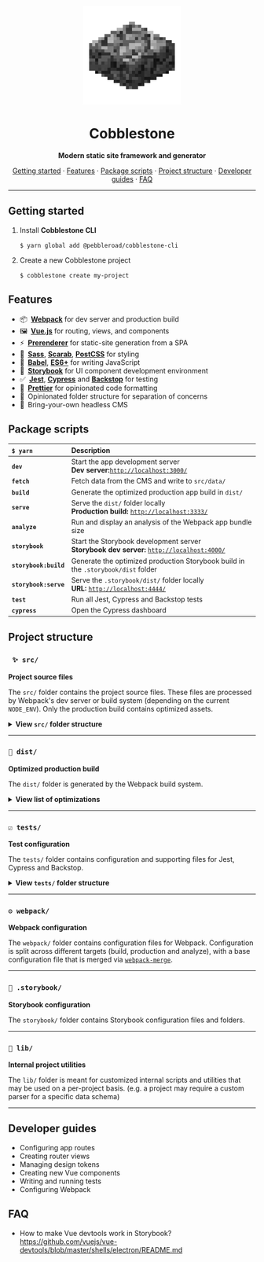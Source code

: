 <div align="center" style="text-align: center;">

![Cobblestone logo](cobblestone-logo.png)
# Cobblestone
**Modern static site framework and generator**

[Getting started](#getting-started) · [Features](#features) · [Package scripts](#package-scripts) · [Project structure](#project-structure) · [Developer guides](#developer-guides) · [FAQ](#faq)

---

</div>

## Getting started

1. Install **Cobblestone CLI**
    ```
    $ yarn global add @pebbleroad/cobblestone-cli
    ```
2. Create a new Cobblestone project
    ```
    $ cobblestone create my-project
    ```

## Features
- 📦&ensp;[**Webpack**](https://webpack.js.org/) for dev server and production build
- 🖼&ensp;[**Vue.js**](https://vuejs.org) for routing, views, and components
- ⚡️&ensp;[**Prerenderer**](https://github.com/chrisvfritz/prerender-spa-plugin/) for static-site generation from a SPA
- 🎨&ensp;[**Sass**](https://sass-lang.com/), [**Scarab**](https://scarab.style), [**PostCSS**](https://github.com/postcss/postcss) for styling
- 🤖&ensp;[**Babel**](https://babeljs.io/), [**ES6+**](https://www.ecma-international.org/ecma-262/6.0/) for writing JavaScript
- 📖&ensp;[**Storybook**](https://storybook.js.org) for UI component development environment
- ✅&ensp;[**Jest**](https://jestjs.io/), [**Cypress**](https://cypress.io) and [**Backstop**](https://github.com/garris/BackstopJS) for testing
- 💄&ensp;[**Prettier**](https://prettier.io/) for opinionated code formatting
- 📂&ensp;Opinionated folder structure for separation of concerns
- 👻&ensp;Bring-your-own headless CMS

## Package scripts

| `$ yarn` | Description |
| :-- | :-- |
| **`dev`** | Start the app development server <br>**Dev server:**[`http://localhost:3000/`](http://localhost:3000/) |
| **`fetch`** | Fetch data from the CMS and write to `src/data/`  |
| **`build`** | Generate the optimized production app build in `dist/` |
| **`serve`** | Serve the `dist/` folder locally <br>**Production build:** [`http://localhost:3333/`](http://localhost:3333/) |
| **`analyze`** | Run and display an analysis of the Webpack app bundle size |
| **`storybook`** | Start the Storybook development server <br>**Storybook dev server:** [`http://localhost:4000/`](http://localhost:4000/) |
| **`storybook:build`** | Generate the optimized production Storybook build in the `.storybook/dist` folder |
| **`storybook:serve`** | Serve the `.storybook/dist/` folder locally <br>**URL:** [`http://localhost:4444/`](http://localhost:4444/) |
| **`test`** | Run all Jest, Cypress and Backstop tests |
| **`cypress`** | Open the Cypress dashboard |

## Project structure

### &ensp;`✨ src/`

**Project source files**

The `src/` folder contains the project source files. These files are processed by Webpack's dev server or build system (depending on the current `NODE_ENV`). Only the production build contains optimized assets.

<details>
<summary><strong>View <code>src/</code> folder structure</strong></summary>

| | File / Folder | Description |
| :-- | :-- | :-- |
| 📁 | `src/` | Project source files |
| 📁 | `├── app/` | App files |
| 📄 | `│   ├── App.vue` | Root App component |
| 📄 | `│   ├── index.js` | Application entry point |
| 📄 | `│   ├── plugins.js` | Vue plugin configuration |
| 📄 | `│   ├── routes.js` | App route configuration |
| 📁 | `│   └── views/` | App views |
| 📁 | `├── components/` | Vue components |
| 📁 | `├── assets/` | Static asset files |
| 📄 | `│   ├── favicon.png` | Site favicon file |
| 📁 | `│   ├── fonts/` | Webfont files |
| 📁 | `│   └── images/` | Image files |
| 📁 | `├── data/` | JSON data files |
| 📁 | `├── public/` | Static public assets |
| 📄 | `│   └── index.html` | Main `index.html` file for SPA |
| 📁 | `├── scripts/` | Global scripts |
| 📁 | `└── styles/` | Sass stylesheets |
| 📁 | `‌‌    ├── config/` | Stylesheet configuration |
| 📁 | `‌‌    ├── tokens/` | Design token configuration |
| 📁 | `‌‌    ├── typography/` | Global typography styles |
| 📄 | `‌‌    ├── base.scss` | Global base styles |
| 📄 | `‌‌    ├── carapace.scss` | Carapace entry point |
| 📄 | `‌‌    ├── reset.scss` | CSS reset/normalize styles |
| 📄 | `‌‌    └── style.scss` | Main stylesheet entry point |

</details>

---

### `🎁 dist/`
**Optimized production build**

The `dist/` folder is generated by the Webpack build system.

<details>
<summary><strong>View list of optimizations</strong></summary>
</details>

---

### `☑️ tests/`
**Test configuration**

The `tests/` folder contains configuration and supporting files for Jest, Cypress and Backstop.

<details>
<summary><strong>View <code>tests/</code> folder structure</strong></summary>
</details>

---

### `⚙️ webpack/`
**Webpack configuration**

The `webpack/` folder contains configuration files for Webpack. Configuration is split across different targets (build, production and analyze), with a base configuration file that is merged via [`webpack-merge`](https://github.com/survivejs/webpack-merge).

---

### `📖 .storybook/`
**Storybook configuration**

The `storybook/` folder contains Storybook configuration files and folders.

---

### `💼 lib/`
**Internal project utilities**

The `lib/` folder is meant for customized internal scripts and utilities that may be used on a per-project basis. (e.g. a project may require a custom parser for a specific data schema)

---

## Developer guides

- Configuring app routes
- Creating router views
- Managing design tokens
- Creating new Vue components
- Writing and running tests
- Configuring Webpack

## FAQ
- How to make Vue devtools work in Storybook?  
  https://github.com/vuejs/vue-devtools/blob/master/shells/electron/README.md

